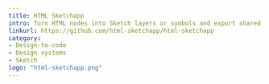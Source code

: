 ```yaml
---
title: HTML Sketchapp
intro: Turn HTML nodes into Sketch layers or symbols and export shared text styles and document colors.
linkurl: https://github.com/html-sketchapp/html-sketchapp
category:
- Design-to-code
- Design systems
- Sketch
logo: "html-sketchapp.png"
---
```

